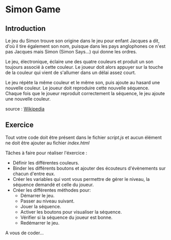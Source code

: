 # Simon Game

## Introduction
Le jeu du Simon trouve son origine dans le jeu pour enfant Jacques a dit, d'où il tire également son nom, puisque dans les pays anglophones ce n'est pas Jacques mais Simon (Simon Says…) qui donne les ordres.

Le jeu, électronique, éclaire une des quatre couleurs et produit un son toujours associé à cette couleur. Le joueur doit alors appuyer sur la touche de la couleur qui vient de s'allumer dans un délai assez court.

Le jeu répète la même couleur et le même son, puis ajoute au hasard une nouvelle couleur. Le joueur doit reproduire cette nouvelle séquence. Chaque fois que le joueur reproduit correctement la séquence, le jeu ajoute une nouvelle couleur.

source : [Wikipedia](https://fr.wikipedia.org/wiki/Simon_(jeu))

## Exercice
Tout votre code doit être présent dans le fichier *script.js* et aucun élément ne doit être ajouter au fichier *index.html*

Tâches à faire pour réaliser l'éxercice :
- Définir les différentes couleurs.
- Binder les différents boutons et ajouter des écouteurs d'évènements sur chacun d'entre eux.
- Créer les variables qui vont vous permettre de gérer le niveau, la séquence demandé et celle du joueur.
- Créer les différentes méthodes pour:
    - Démarrer le jeu.
    - Passer au niveau suivant.
    - Jouer la séquence.
    - Activer les boutons pour visualiser la séquence.
    - Vérifier si la séquence du joueur est bonne.
    - Redémarrer le jeu.

A vous de coder...